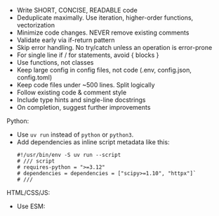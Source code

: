 - Write SHORT, CONCISE, READABLE code
- Deduplicate maximally. Use iteration, higher-order functions, vectorization
- Minimize code changes. NEVER remove existing comments
- Validate early via if-return pattern
- Skip error handling. No try/catch unless an operation is error-prone
- For single line if / for statements, avoid { blocks }
- Use functions, not classes
- Keep large config in config files, not code (.env, config.json, config.toml)
- Keep code files under ~500 lines. Split logically
- Follow existing code & comment style
- Include type hints and single-line docstrings
- On completion, suggest further improvements

Python:

- Use `uv run` instead of `python` or `python3`.
- Add dependencies as inline script metadata like this:
  ```
  #!/usr/bin/env -S uv run --script
  # /// script
  # requires-python = ">=3.12"
  # dependencies = dependencies = ["scipy>=1.10", "httpx"]`
  # ///
  ```

HTML/CSS/JS:

- Use ESM: <script type="module">
- No TypeScript. Only MODERN JavaScript
- Use hyphenated HTML class/ID names (id="user-id" not id="userId")
- Show full errors to the user (beautifully) instead of console.error()
- Show a loading indicator while awaiting fetch()
- Avoid document.createElement. Use .insertAdjacentHTML / .replaceChildren (or lit-html)
- Use Bootstrap classes for CSS. Avoid custom CSS
- Use D3 for data visualization

Lint with `npm run lint` if available, else:

- PY: `uvx ruff --line-length 100`
- JS, MD: `npx -y prettier@3.5 --print-width=120 '**/*.js' '**/*.md'`
- HTML: `npx -y js-beautify@1 '**/*.html' --type html --replace --indent-size 2 --max-preserve-newlines 1 --end-with-newline`

References:

- To [test browser JS apps](test-browser-js-apps.md) read @test-browser-js-apps.md
- For [npm-packages](npm-packages.md) read @npm-packages.md
